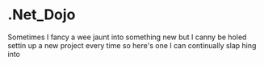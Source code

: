 # .Net_Dojo
Sometimes I fancy a wee jaunt into something new but I canny be holed settin up a new project every time so here's one I can continually slap hing into 
